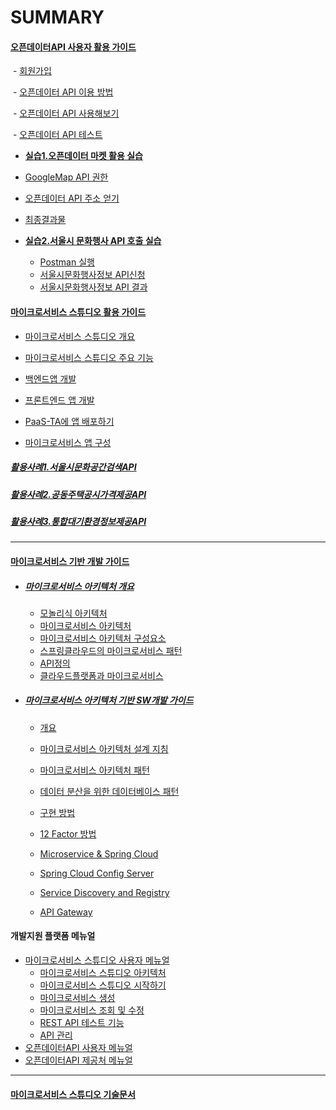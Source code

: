 # SUMMARY



#### [오픈데이터API 사용자 활용 가이드](openapi_v2.md)

​		- [회원가입](openapi_v2.md#회원가입)

​		- [오픈데이터 API 이용 방법](openapi_v2.md#오픈데이터-api-이용-방법)

​		- [오픈데이터 API 사용해보기](openapi_v2.md#오픈데이터-api-사용해보기)

​		- [오픈데이터 API 테스트](openapi_v2.md#오픈데이터-api-테스트)

- **[실습1.오픈데이터 마켓 활용 실습](openapi_v2.md#오픈-데이터-마켓(open-data-market)api-활용-실습)**
- [GoogleMap API 권한](openapi_v2.md#googlemap-api-권한)
  
- [오픈데이터 API 주소 얻기](openapi_v2.md#오픈데이터-api-주소-얻기)
  
- [최종결과물](openapi_v2.md#실습-최종-결과물)
  
- **[실습2.서울시 문화행사 API 호출 실습](openapi_v2.md#두번째-실습-자료)**
  - [Postman 실행](openapi_v2.md#두번째-실습-자료)
  - [서울시문화행사정보 API신청](openapi_v2.md#서울시-문화행사-정보-api-신청)
  - [서울시문화행사정보 API 결과](openapi_v2.md#서울시-문화행사정보-api-결과)

#### [마이크로서비스 스튜디오 활용 가이드](McroserviceGuide.md)

- [마이크로서비스 스튜디오 개요](MicroserviceGuide.md#마이크로서비스-스튜디오-개요)

- [마이크로서비스 스튜디오 주요 기능](MicroserviceGuide.md#마이크로서비스-스튜디오-주요-기능)

- [백엔드앱 개발](MicroserviceGuide.md#백엔드앱-개발)

- [프론트엔드 앱 개발](MicroserviceGuide.md#프론트엔드-앱-개발)

- [PaaS-TA에 앱 배포하기](MicroserviceGuide.md#paas-ta에-앱-배포하기)

- [마이크로서비스 앱 구성](MicroserviceGuide.md#마이크로서비스-앱-구성)

##### [활용사례1.서울시문화공간검색API](msacasestudy1.md)

##### [활용사례2.공동주택공시가격제공API](msacasestudy2.md)

##### [활용사례3.통합대기환경정보제공API](msacasestudy3.md)

------

#### [마이크로서비스 기반 개발 가이드](microservice.md)

- ##### [마이크로서비스 아키텍처 개요](microservice.md)

  - [모놀리식 아키텍처](microservice.md#모놀리식-아키텍처)
  - [마이크로서비스 아키텍처](microservice.md#마이크로서비스-아키텍처)
  - [마이크로서비스 아키텍처 구성요소](microservice.md#마이크로서비스-아키텍처-구성-요소)
  - [스프링클라우드의 마이크로서비스 패턴](microservice.md#스프링클라우드의-마이크로서비스패턴)
  - [API정의](microservice.md#api-정의)
  - [클라우드플랫폼과 마이크로서비스](microservice.md#클라우드플랫폼과-마이크로서비스)

- ##### [마이크로서비스 아키텍처 기반 SW개발 가이드](swprocess.md)

  - [개요](swprocess.md#마이크로서비스-아키텍처-기반-개발-개요)
  - [마이크로서비스 아키텍처 설계 지침](swprocess.md#마이크로서비스-아키텍처-설계-지침)
  - [마이크로서비스 아키텍처 패턴](swprocess.md#마이크로서비스-아키텍처-패턴)
  - [데이터 분산을 위한 데이터베이스 패턴](swprocess.md#데이터-분산을-위한-데이터베이스-패턴)
  - [구현 방법](swprocess.md#마이크로서비스-아키텍처-구현-방법)
  - [12 Factor 방법](swprocess.md#12-factor-방법)
  - [Microservice & Spring Cloud](msaspringcloud.md#스프링클라우드-적용-가이드)

  - [Spring Cloud Config Server](msaspringcloud.md#spring-cloud-config-server)
  - [Service Discovery and Registry](msaspringcloud.md#service-discovery-and-registry)
  - [API Gateway](msaspringcloud.md#api-gateway)

#### 개발지원 플랫폼 메뉴얼

- [마이크로서비스 스튜디오 사용자 메뉴얼](msamanual_v2.md)
  - [마이크로서비스 스튜디오 아키텍처](msamanual_v2.md#마이크로서비스-스튜디오-아키텍처)
  - [마이크로서비스 스튜디오 시작하기](msamanual_v2.md#마이크로서비스-스튜디오-시작하기)
  - [마이크로서비스 생성](msamanual_v2.md#마이크로서비스-생성하기)
  - [마이크로서비스 조회 및 수정](msamanual_v2.md#마이크로서비스-조회-및-수정)
  - [REST API 테스트 기능](msamanual_v2.md#rest-api-테스트-기능)
  - [API 관리](msamanual_v2.md#api-관리)
- [오픈데이터API 사용자 메뉴얼](openapi.md)
- [오픈데이터API 제공처 메뉴얼](openapi_manager.md)

------

#### [마이크로서비스 스튜디오 기술문서](Technical_Report.md)

